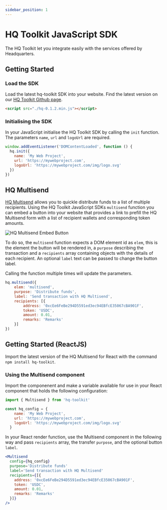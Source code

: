 ```yaml
---
sidebar_position: 1
---
```


# HQ Toolkit JavaScript SDK

The HQ Toolkit let you integrate easily with the services offered by Headquarters.

## Getting Started

### Load the SDK

Load the latest hq-toolkit SDK into your website. Find the latest version on our [HQ Toolkit Github page](https://github.com/flowstation/hq-toolkit).

```html
<script src="./hq-0.1.2.min.js"></script>
```

### Initialising the SDK

In your JavaScript initialise the HQ Toolkit SDK by calling the `init` function. The parameters `name`, `url` and `logoUrl` are required.

```js
window.addEventListener('DOMContentLoaded', function () {
  hq.init({
    name: 'My Web Project',
    url: 'https://mywebproject.com',
    logoUrl: 'https://mywebproject.com/img/logo.svg'
  })
})
```

## HQ Multisend

[HQ Multisend](https://app.hq.xyz/multisend) allows you to quickle distribute funds to a list of multiple recipients. Using the HQ Toolkit JavaScript SDKs `multisend` function you can embed a button into your website that provides a link to prefill the HQ Multisend form with a list of recipient wallets and corresponding token amounts.

![HQ Multisend Embed Button](/img/hq-multisend-button.png)

To do so, the `multisend` function expects a DOM element id as `elem`, this is the element the button will be rendered in, a `purpose` describing the transaction and a `recipients` array containing objects with the details of each recipient. An optional `label` text can be passed to change the button label.

Calling the function multiple times will update the parameters.

```js
hq.multisend({
    elem: 'multisend',
    purpose: 'Distribute funds',
    label: 'Send transaction with HQ Multisend',
    recipients: [{
        address: '0xcEe6FeBe294D5591ed3ec94EBfcE35067cBA901F',
        token: 'USDC',
        amount: 0.01,
        remarks: 'Remarks'
    }]
})
```

## Getting Started (ReactJS)

Import the latest version of the HQ Multisend for React with the command `npm install hq-toolkit`.


### Using the Multisend component

Import the componenent and make a variable available for use in your React component that holds the following configuration:

```js
import { Multisend } from 'hq-toolkit'

const hq_config = {
    name: 'My Web Project',
    url: 'https://mywebproject.com',
    logoUrl: 'https://mywebproject.com/img/logo.svg'
  }
```

In your React render function, use the Multisend component in the following way and pass `recipients` array, the transfer `purpose`, and the optional button `label`.

```jsx
<Multisend
  config={hq_config}
  purpose='Distribute funds'
  label='Send transaction with HQ Multisend'
  recipients={[{
    address: '0xcEe6FeBe294D5591ed3ec94EBfcE35067cBA901F',
    token: 'USDC',
    amount: 0.01,
    remarks: 'Remarks'
  }]}
/>
```
